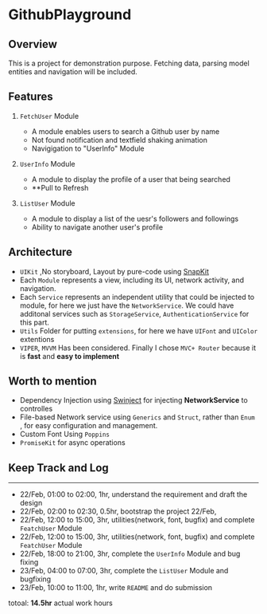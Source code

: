 #  GithubPlayground

## Overview

This is a project for demonstration purpose. Fetching data, parsing model entities and navigation will be included.

## Features

1. `FetchUser` Module
    - A module enables users to search a Github user by name
    - Not found notification and textfield shaking animation 
    - Navigigation to "UserInfo" Module

2. `UserInfo` Module
    - A module to display the profile of a user that being searched
    - **Pull to Refresh 
    
3. `ListUser` Module
    - A module to display a list of the uesr's followers and followings
    - Ability to navigate another user's profile

## Architecture
- `UIKit` ,No storyboard, Layout by pure-code using [SnapKit](https://github.com/SnapKit/SnapKit)
- Each `Module` represents a view, including its UI, network activity, and navigation.
- Each `Service` represents an independent utility that could be injected to module, for here we just have the `NetworkService`. We could have additonal services such as `StorageService`, `AuthenticationService` for this part.
- `Utils` Folder for putting `extensions`, for here we have `UIFont` and `UIColor` extentions
- `VIPER`, `MVVM` Has been considered. Finally I chose `MVC+ Router` because it is **fast** and **easy to implement** 

##  Worth to mention
- Dependency Injection using [Swinject](https://github.com/Swinject/Swinject) for injecting **NetworkService** to controlles
- File-based Network service using `Generics` and `Struct`, rather than `Enum` , for easy configuration and management. 
- Custom Font Using `Poppins`
- `PromiseKit` for async operations

## Keep Track and Log 
---
- 22/Feb, 01:00 to 02:00, 1hr, understand the requirement and draft the design
- 22/Feb, 02:00 to 02:30, 0.5hr, bootstrap the project
22/Feb, 
- 22/Feb, 12:00 to 15:00, 3hr, utilities(network, font, bugfix) and complete `FeatchUser` Module
- 22/Feb, 12:00 to 15:00, 3hr, utilities(network, font, bugfix) and complete `FeatchUser` Module
- 22/Feb, 18:00 to 21:00, 3hr, complete the `UserInfo` Module and bug fixing
- 23/Feb, 04:00 to 07:00, 3hr, complete the `ListUser` Module and bugfixing 
- 23/Feb, 10:00 to 11:00, 1hr, write `README` and do submission


totoal: **14.5hr** actual work hours

